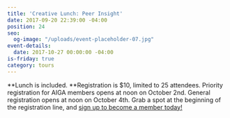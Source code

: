 ```yaml
---
title: 'Creative Lunch: Peer Insight'
date: 2017-09-20 22:39:00 -04:00
position: 24
seo:
  og-image: "/uploads/event-placeholder-07.jpg"
event-details:
  date: 2017-10-27 00:00:00 -04:00
is-friday: true
category: tours
---
```


**Lunch is included. **Registration is $10, limited to 25 attendees. Priority registration for AIGA members opens at noon on October 2nd. General registration opens at noon on October 4th. Grab a spot at the beginning of the registration line, and [sign up to become a member today!](http://www.aiga.org/join)
